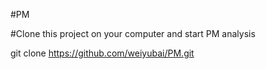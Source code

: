 #PM

#Clone this project on your computer and start PM analysis

git clone https://github.com/weiyubai/PM.git

